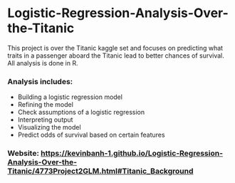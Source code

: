 # Logistic-Regression-Analysis-Over-the-Titanic
This project is over the Titanic kaggle set and focuses on predicting what traits in a passenger aboard the Titanic lead to better chances of survival. All analysis is done in R.

### Analysis includes:
  * Building a logistic regression model
  * Refining the model
  * Check assumptions of a logistic regression 
  * Interpreting output
  * Visualizing the model
  * Predict odds of survival based on certain features
  
  
  ### Website: https://kevinbanh-1.github.io/Logistic-Regression-Analysis-Over-the-Titanic/4773Project2GLM.html#Titanic_Background
